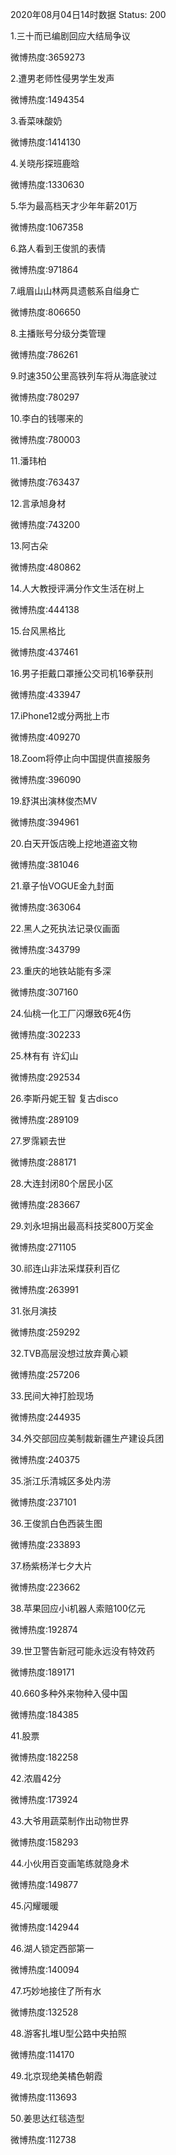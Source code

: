 2020年08月04日14时数据
Status: 200

1.三十而已编剧回应大结局争议

微博热度:3659273

2.遭男老师性侵男学生发声

微博热度:1494354

3.香菜味酸奶

微博热度:1414130

4.关晓彤探班鹿晗

微博热度:1330630

5.华为最高档天才少年年薪201万

微博热度:1067358

6.路人看到王俊凯的表情

微博热度:971864

7.峨眉山山林两具遗骸系自缢身亡

微博热度:806650

8.主播账号分级分类管理

微博热度:786261

9.时速350公里高铁列车将从海底驶过

微博热度:780297

10.李白的钱哪来的

微博热度:780003

11.潘玮柏

微博热度:763437

12.言承旭身材

微博热度:743200

13.阿古朵

微博热度:480862

14.人大教授评满分作文生活在树上

微博热度:444138

15.台风黑格比

微博热度:437461

16.男子拒戴口罩捶公交司机16拳获刑

微博热度:433947

17.iPhone12或分两批上市

微博热度:409270

18.Zoom将停止向中国提供直接服务

微博热度:396090

19.舒淇出演林俊杰MV

微博热度:394961

20.白天开饭店晚上挖地道盗文物

微博热度:381046

21.章子怡VOGUE金九封面

微博热度:363064

22.黑人之死执法记录仪画面

微博热度:343799

23.重庆的地铁站能有多深

微博热度:307160

24.仙桃一化工厂闪爆致6死4伤

微博热度:302233

25.林有有 许幻山

微博热度:292534

26.李斯丹妮王智 复古disco

微博热度:289109

27.罗霈颖去世

微博热度:288171

28.大连封闭80个居民小区

微博热度:283667

29.刘永坦捐出最高科技奖800万奖金

微博热度:271105

30.祁连山非法采煤获利百亿

微博热度:263991

31.张月演技

微博热度:259292

32.TVB高层没想过放弃黄心颖

微博热度:257206

33.民间大神打脸现场

微博热度:244935

34.外交部回应美制裁新疆生产建设兵团

微博热度:240375

35.浙江乐清城区多处内涝

微博热度:237101

36.王俊凯白色西装生图

微博热度:233893

37.杨紫杨洋七夕大片

微博热度:223662

38.苹果回应小i机器人索赔100亿元

微博热度:192874

39.世卫警告新冠可能永远没有特效药

微博热度:189171

40.660多种外来物种入侵中国

微博热度:184385

41.股票

微博热度:182258

42.浓眉42分

微博热度:173924

43.大爷用蔬菜制作出动物世界

微博热度:158293

44.小伙用百变画笔练就隐身术

微博热度:149877

45.闪耀暖暖

微博热度:142944

46.湖人锁定西部第一

微博热度:140094

47.巧妙地接住了所有水

微博热度:132528

48.游客扎堆U型公路中央拍照

微博热度:114170

49.北京现绝美橘色朝霞

微博热度:113693

50.姜思达红毯造型

微博热度:112738

